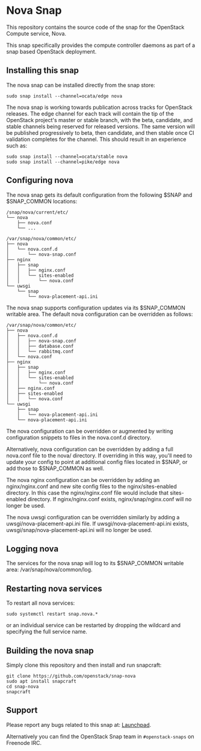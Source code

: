 # Nova Snap

This repository contains the source code of the snap for the OpenStack Compute
service, Nova.

This snap specifically provides the compute controller daemons as part of a
snap based OpenStack deployment.

## Installing this snap

The nova snap can be installed directly from the snap store:

    sudo snap install --channel=ocata/edge nova

The nova snap is working towards publication across tracks for
OpenStack releases. The edge channel for each track will contain the tip
of the OpenStack project's master or stable branch, with the beta, candidate,
and stable channels being reserved for released versions. The same version
will be published progressively to beta, then candidate, and then stable once
CI validation completes for the channel. This should result in an experience
such as:

    sudo snap install --channel=ocata/stable nova
    sudo snap install --channel=pike/edge nova

## Configuring nova

The nova snap gets its default configuration from the following $SNAP
and $SNAP_COMMON locations:

    /snap/nova/current/etc/
    └── nova
        ├── nova.conf
        └── ...

    /var/snap/nova/common/etc/
    ├── nova
    │   └── nova.conf.d
    │       └── nova-snap.conf
    ├── nginx
    │   ├── snap
    │   │   ├── nginx.conf
    │   │   └── sites-enabled
    │   │       └── nova.conf
    └── uwsgi
        └── snap
            └── nova-placement-api.ini

The nova snap supports configuration updates via its $SNAP_COMMON writable
area. The default nova configuration can be overridden as follows:

    /var/snap/nova/common/etc/
    ├── nova
    │   ├── nova.conf.d
    │   │   ├── nova-snap.conf
    │   │   ├── database.conf
    │   │   └── rabbitmq.conf
    │   └── nova.conf
    ├── nginx
    │   ├── snap
    │   │   ├── nginx.conf
    │   │   └── sites-enabled
    │   │       └── nova.conf
    │   ├── nginx.conf
    │   ├── sites-enabled
    │   │   └── nova.conf
    └── uwsgi
        ├── snap
        │   └── nova-placement-api.ini
        └── nova-placement-api.ini

The nova configuration can be overridden or augmented by writing
configuration snippets to files in the nova.conf.d directory.

Alternatively, nova configuration can be overridden by adding a full nova.conf
file to the nova/ directory. If overriding in this way, you'll need to update
your config to point at additional config files located in $SNAP, or add those
to $SNAP_COMMON as well.

The nova nginx configuration can be overridden by adding an nginx/nginx.conf
and new site config files to the nginx/sites-enabled directory. In this case the
nginx/nginx.conf file would include that sites-enabled directory. If
nginx/nginx.conf exists, nginx/snap/nginx.conf will no longer be used.

The nova uwsgi configuration can be overridden similarly by adding a
uwsgi/nova-placement-api.ini file. If uwsgi/nova-placement-api.ini exists,
uwsgi/snap/nova-placement-api.ini will no longer be used.

## Logging nova

The services for the nova snap will log to its $SNAP_COMMON writable area:
/var/snap/nova/common/log.

## Restarting nova services

To restart all nova services:

    sudo systemctl restart snap.nova.*

or an individual service can be restarted by dropping the wildcard and
specifying the full service name.

## Building the nova snap

Simply clone this repository and then install and run snapcraft:

    git clone https://github.com/openstack/snap-nova
    sudo apt install snapcraft
    cd snap-nova
    snapcraft

## Support

Please report any bugs related to this snap at:
[Launchpad](https://bugs.launchpad.net/snap-nova/+filebug).

Alternatively you can find the OpenStack Snap team in `#openstack-snaps` on
Freenode IRC.
